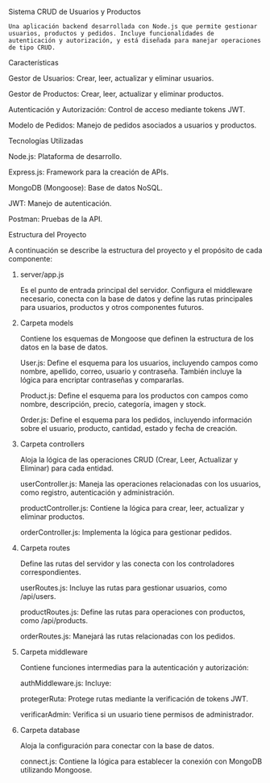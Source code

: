 Sistema CRUD de Usuarios y Productos

    Una aplicación backend desarrollada con Node.js que permite gestionar usuarios, productos y pedidos. Incluye funcionalidades de autenticación y autorización, y está diseñada para manejar operaciones de tipo CRUD.

Características

   Gestor de Usuarios: Crear, leer, actualizar y eliminar usuarios.

   Gestor de Productos: Crear, leer, actualizar y eliminar productos.

   Autenticación y Autorización: Control de acceso mediante tokens JWT.

   Modelo de Pedidos: Manejo de pedidos asociados a usuarios y productos.

Tecnologías Utilizadas

   Node.js: Plataforma de desarrollo.

   Express.js: Framework para la creación de APIs.

   MongoDB (Mongoose): Base de datos NoSQL.

   JWT: Manejo de autenticación.

   Postman: Pruebas de la API.

Estructura del Proyecto

  A continuación se describe la estructura del proyecto y el propósito de cada componente:

 1. server/app.js

     Es el punto de entrada principal del servidor. Configura el middleware necesario, conecta con la base de datos y define las rutas principales para usuarios, productos y otros componentes futuros.

 2. Carpeta models

     Contiene los esquemas de Mongoose que definen la estructura de los datos en la base de datos.

       User.js: Define el esquema para los usuarios, incluyendo campos como nombre, apellido, correo, usuario y contraseña. También incluye la lógica para encriptar contraseñas y compararlas.

       Product.js: Define el esquema para los productos con campos como nombre, descripción, precio, categoría, imagen y stock.

       Order.js: Define el esquema para los pedidos, incluyendo información sobre el usuario, producto, cantidad, estado y fecha de creación.

 3. Carpeta controllers

     Aloja la lógica de las operaciones CRUD (Crear, Leer, Actualizar y Eliminar) para cada entidad.

     userController.js: Maneja las operaciones relacionadas con los usuarios, como registro, autenticación y administración.

     productController.js: Contiene la lógica para crear, leer, actualizar y eliminar productos.

     orderController.js: Implementa la lógica para gestionar pedidos.

 4. Carpeta routes

     Define las rutas del servidor y las conecta con los controladores correspondientes.

     userRoutes.js: Incluye las rutas para gestionar usuarios, como /api/users.

     productRoutes.js: Define las rutas para operaciones con productos, como /api/products.

     orderRoutes.js: Manejará las rutas relacionadas con los pedidos.

 5. Carpeta middleware

     Contiene funciones intermedias para la autenticación y autorización:

     authMiddleware.js: Incluye:

     protegerRuta: Protege rutas mediante la verificación de tokens JWT.

     verificarAdmin: Verifica si un usuario tiene permisos de administrador.

 6. Carpeta database

     Aloja la configuración para conectar con la base de datos.

     connect.js: Contiene la lógica para establecer la conexión con MongoDB utilizando Mongoose.
